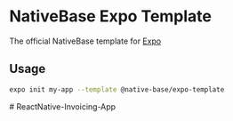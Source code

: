# NativeBase Expo Template

The official NativeBase template for [Expo](https://docs.expo.io/)

## Usage

```sh
expo init my-app --template @native-base/expo-template
```
#   R e a c t N a t i v e - I n v o i c i n g - A p p  
 